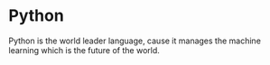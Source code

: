 # Python
Python is the world leader language, cause it manages the machine learning which is the future of the world.
